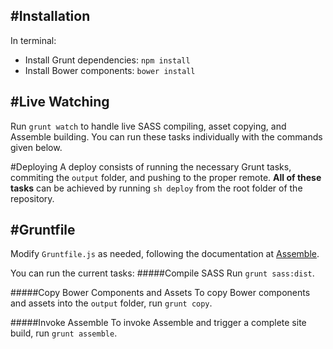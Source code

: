 #Installation
---

In terminal:
* Install Grunt dependencies: `npm install`
* Install Bower components: `bower install`

#Live Watching
---

Run `grunt watch` to handle live SASS compiling, asset copying, and Assemble
building. You can run these tasks individually with the commands given below.

#Deploying
A deploy consists of running the necessary Grunt tasks, commiting the `output`
folder, and pushing to the proper remote. **All of these tasks** can be achieved by
running `sh deploy` from the root folder of the repository.

#Gruntfile
---

Modify `Gruntfile.js` as needed, following the documentation at
[Assemble](http://assemble.io/).

You can run the current tasks:
#####Compile SASS
Run `grunt sass:dist`.

#####Copy Bower Components and Assets
To copy Bower components and assets into the `output` folder, run `grunt copy`.

#####Invoke Assemble
To invoke Assemble and trigger a complete site build, run `grunt assemble`.

